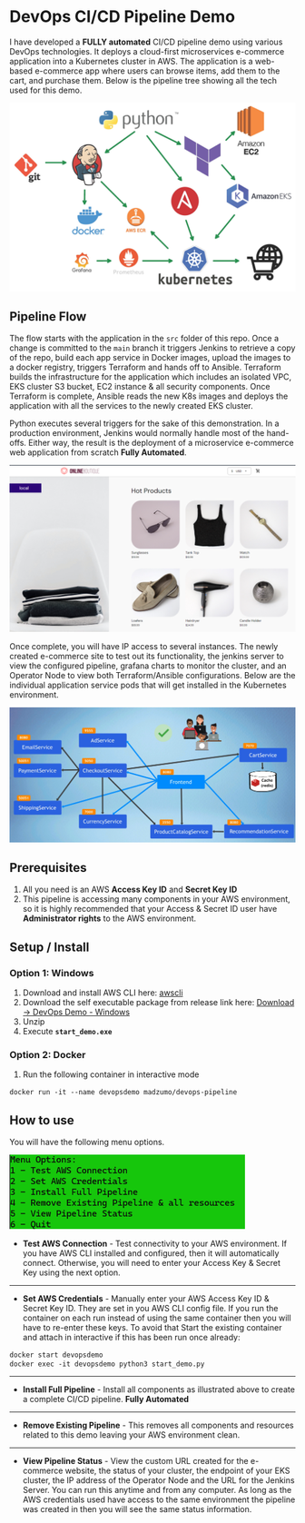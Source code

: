 # DevOps CI/CD Pipeline Demo

I have developed a **FULLY automated** CI/CD pipeline demo using various DevOps technologies. 
It deploys a cloud-first microservices e-commerce application into a Kubernetes cluster in AWS.
The application is a web-based e-commerce app where users can 
browse items, add them to the cart, and purchase them.
Below is the pipeline tree showing all the tech used for this demo.

![pipeline tree](media/pipeline2.jpg)

## Pipeline Flow

The flow starts with the application in the `src` folder of this repo.
Once a change is committed to the `main` branch it
triggers Jenkins to retrieve a copy of the repo,
build each app service in Docker images, upload the images to a docker 
registry, triggers Terraform and hands off to Ansible.
Terraform builds the infrastructure for the application which includes an isolated VPC, EKS cluster 
S3 bucket, EC2 instance & all security components.
Once Terraform is complete, Ansible reads the
new K8s images and deploys the application with all the services to the newly created EKS cluster. 

Python executes several triggers for the sake of this demonstration.
In a production environment, Jenkins would normally handle most of the hand-offs.
Either way, the result is the deployment of a microservice e-commerce web application from scratch **Fully Automated**. 

![website](media/site2.png)

Once complete, you will have IP access to several instances. The newly created e-commerce site to test out its functionality,
the jenkins server to view the configured pipeline, grafana charts to monitor the cluster, 
and an Operator Node to view both Terraform/Ansible configurations.
Below are the individual application service pods that will get 
installed in the Kubernetes environment. 

![services](media/microsevice2.png)

## Prerequisites

1. All you need is an AWS **Access Key ID** and **Secret Key ID** 
2. This pipeline is accessing many components in your AWS environment, so it is highly recommended that your Access & Secret ID user have **Administrator rights** to the AWS environment.

## Setup / Install 

### Option 1: Windows

1. Download and install AWS CLI here: 
    [awscli](https://awscli.amazonaws.com/AWSCLIV2.msi)
2. Download the self executable package from release link here:
    [Download -> DevOps Demo - Windows](https://github.com/madzumo/devOps-pipeline/releases/download/1.0/madzumo_devops.zip)
3. Unzip 
4. Execute **`start_demo.exe`**

### Option 2: Docker

1. Run the following container in interactive mode
```shell
docker run -it --name devopsdemo madzumo/devops-pipeline
```

## How to use

You will have the following menu options.

![menu_options](media/menu2.png)

- **Test AWS Connection** - Test connectivity to your AWS environment.
  If you have AWS CLI installed and configured, then 
    it will automatically connect.
  Otherwise, you will need to enter your Access Key & Secret Key using the next option.
---
- **Set AWS Credentials** - Manually enter your AWS Access Key ID & Secret Key ID.
  They are set in you AWS CLI config file. If you run the container on each run instead of using the same container then 
you will have to re-enter these keys. To avoid that Start the existing container and attach in interactive if this has been run once already:
```shell
docker start devopsdemo
docker exec -it devopsdemo python3 start_demo.py
```
---
- **Install Full Pipeline** - Install all components as illustrated above to create a complete CI/CD pipeline. **Fully Automated**
---
- **Remove Existing Pipeline** - This removes all components and resources related to this demo leaving your AWS environment clean.
---
- **View Pipeline Status** -
  View the custom URL created for the e-commerce website, the status of your cluster,
  the endpoint of your EKS cluster, the IP address of the Operator Node and the URL for the Jenkins Server.
  You can run this anytime and from any computer.
  As long
  as the AWS credentials used have access to the same environment the pipeline was created in then you will see the same status information.

